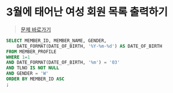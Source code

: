 # 3월에 태어난 여성 회원 목록 출력하기
> [문제 바로가기](https://school.programmers.co.kr/learn/courses/30/lessons/131120)

```SQL
SELECT MEMBER_ID, MEMBER_NAME, GENDER,
    DATE_FORMAT(DATE_OF_BIRTH, '%Y-%m-%d') AS DATE_OF_BIRTH 
FROM MEMBER_PROFILE
WHERE 1=1
AND DATE_FORMAT(DATE_OF_BIRTH, '%m') = '03'
AND TLNO IS NOT NULL
AND GENDER = 'W'
ORDER BY MEMBER_ID ASC
;
```